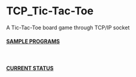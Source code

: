 # TCP_Tic-Tac-Toe
A Tic-Tac-Toe board game through TCP/IP socket
<a href="https://cs.lmu.edu/~ray/notes/javanetexamples/"><h4>SAMPLE PROGRAMS</h4></a>
<br>
<a href="https://github.com/comp3670/TCP_Tic-Tac-Toe/projects/1"><h4>CURRENT STATUS<h4></a>
